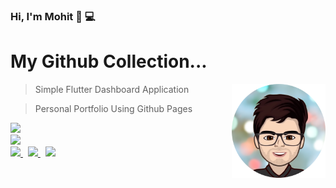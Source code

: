 ### Hi, I'm Mohit 👋 💻

# My Github Collection...

<img align ="right" src = "https://github.com/mohitagrawal939/mohitagrawal939.github.io/blob/master/images/circle.png" width="150" height="150">

> Simple Flutter Dashboard Application

> Personal Portfolio Using Github Pages

 <p>
  <a href="https://mohitagrawal939.github.io">
    <img src="https://img.shields.io/badge/Website 🌎| Mohit Agrawal-30302f?style=flat&logo=website">
  </a></br>
  <a href="mailto:mohitagrawal939@gmail.com">
    <img src="https://img.shields.io/badge/@mohitagrawal939@gmail.com-30302f?style=flat&logo=gmail">
  </a></br>
  <a href="https://www.linkedin.com/in/mohitagrawal939">
    <img src="https://img.shields.io/badge/@mohitagrawal939-30302f?style=flat&logo=linkedin">
  </a> &nbsp;
  <a href="https://twitter.com/mohitagrawal939">
    <img src="https://img.shields.io/badge/@mohitagrawal939-30302f?style=flat&logo=twitter">
  </a> &nbsp;
  <a href="https://hackerrank.com/mohitagrawal939">
    <img src="https://img.shields.io/badge/@mohitagrawal939-30302f?style=flat&logo=hackerrank">
  </a>
</p>
